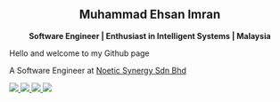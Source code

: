 <h2 align="center">Muhammad Ehsan Imran</h2> 
<p align="center"><b>Software Engineer | Enthusiast in Intelligent Systems | Malaysia</b></p>

Hello and welcome to my Github page

A Software Engineer at <a href="https://www.canva.com/design/DAFcHPbmzTY/cWEvxg_mFDonYwqvQnAhMQ/view?website#2:exploiting-technology-empowering-businesses">Noetic Synergy Sdn Bhd</a>

<p>
  <a href="https://skillicons.dev">
    <img src="https://skillicons.dev/icons?i=git,java,py,cpp,cs" />
  </a>
  <a href="https://skillicons.dev">
    <img src="https://skillicons.dev/icons?i=dotnet,laravel,php,html" />
  </a>
  <a href="https://skillicons.dev">
    <img src="https://skillicons.dev/icons?i=css,js,postman" />
  </a>
    <a href="https://skillicons.dev">
    <img src="https://skillicons.dev/icons?i=mysql,jquery,eclipse" />
  </a>
</p>
